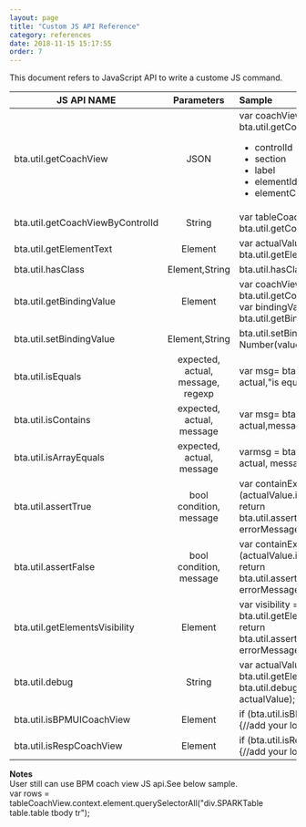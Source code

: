 ```yaml
---
layout: page
title: "Custom JS API Reference"
category: references
date: 2018-11-15 15:17:55
order: 7
---
```


This document refers to  JavaScript API to write a custome JS command. 

| JS API NAME    |      Parameters    |       Sample            |
|----------|:-------------:|:------|
| bta.util.getCoachView  |  JSON | var coachView = bta.util.getCoachView(this.jsonObject);<ul><li>controlId</li><li>section</li><li>label</li><li>elementId</li><li>elementCss</li></ul> |
| bta.util.getCoachViewByControlId |  String   | var tableCoachView = bta.util.getCoachViewByControlId(controlId); |
| bta.util.getElementText | Element |   var actualValue = bta.util.getElementText(textElement); |
| bta.util.hasClass | Element,String |   bta.util.hasClass(actualCell, "Output_Text") |
| bta.util.getBindingValue | Element |  var coachView = bta.util.getCoachView(this.jsonObject);<br>var bindingValue = bta.util.getBindingValue(coachView); |
| bta.util.setBindingValue | Element,String |      bta.util.setBindingValue(coachView, Number(value)); |
| bta.util.isEquals | expected, actual, message, regexp |    var msg=  bta.util.isEquals( expected, actual,"is equal", false); |
| bta.util.isContains | expected, actual, message |     var msg= bta.util.isEquals( expected, actual,message); |
| bta.util.isArrayEquals | expected, actual, message |     varmsg = bta.util.isArrayEquals(expected, actual, message); |
| bta.util.assertTrue | bool condition, message |  	var containExpectedValue = (actualValue.indexOf(expectedValue) != -1);<br>	return bta.util.assertTrue(containExpectedValue, errorMessage);|
| bta.util.assertFalse | bool condition, message |   var containExpectedValue = (actualValue.indexOf(expectedValue) != -1);<br>	return bta.util.assertTrue(containExpectedValue, errorMessage); |
|bta.util.getElementsVisibility | Element |  	var visibility = bta.util.getElementsVisibility(element);<br>	return bta.util.assertTrue((visibility!=="HIDDEN"), errorMessage); |
|bta.util.debug | String |  	var actualValue = bta.util.getElementText(outputControl);<br>	bta.util.debug("The output text value: " + actualValue); |
|bta.util.isBPMUICoachView | Element |  if (bta.util.isBPMUICoachView(coachView))<br> {//add your logic } |
|bta.util.isRespCoachView | Element |  if (bta.util.isRespCoachView(coachView))<br> {//add your logic } |

**Notes**    
User still can use BPM coach view JS api.See below sample.   
var rows = tableCoachView.context.element.querySelectorAll("div.SPARKTable table.table tbody tr");     
